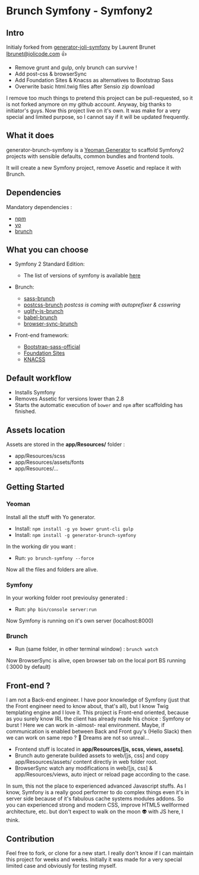 Brunch Symfony - Symfony2
=========================

## Intro

Initialy forked from [generator-joli-symfony](https://github.com/jolicode/generator-joli-symfony) by Laurent Brunet <lbrunet@jolicode.com> 👍

* Remove grunt and gulp, only brunch can survive !
* Add post-css & browserSync
* Add Foundation Sites & Knacss as alternatives to Bootstrap Sass
* Overwrite basic html.twig files after Sensio zip download

I remove too much things to pretend this project can be pull-requested, so it is not forked anymore on my github account.
Anyway, big thanks to initiator's guys. Now this project live on it's own. It was make for a very special and limited purpose, so I cannot say if it will be updated frequently.

## What it does

generator-brunch-symfony is a [Yeoman Generator](http://yeoman.io/generators/) to scaffold Symfony2 projects with sensible defaults, common bundles and frontend tools.

It will create a new Symfony project, remove Assetic and replace it with Brunch.

## Dependencies

Mandatory dependencies :

- [npm](http://nodejs.org/)
- [yo](http://yeoman.io/)
- [brunch](http://brunch.io/)

## What you can choose

* Symfony 2 Standard Edition:
  * The list of versions of symfony is available [here](https://symfony.com/versions.json)

* Brunch:
  * [sass-brunch](https://github.com/brunch/sass-brunch)
  * [postcss-brunch](https://github.com/iamvdo/postcss-brunch) *postcss is coming with autoprefixer & csswring*
  * [uglify-js-brunch](https://github.com/brunch/uglify-js-brunch)
  * [babel-brunch](https://github.com/babel/babel-brunch)
  * [browser-sync-brunch](https://github.com/ocombe/browser-sync-brunch)

* Front-end framework:
  * [Bootstrap-sass-official](https://github.com/twbs/bootstrap-sass)
  * [Foundation Sites](http://foundation.zurb.com/sites/docs/)
  * [KNACSS](https://github.com/alsacreations/KNACSS/)

## Default workflow

* Installs Symfony
* Removes Assetic for versions lower than 2.8
* Starts the automatic execution of `bower` and `npm` after scaffolding has finished.

## Assets location

Assets are stored in the **app/Resources/** folder :

* app/Resources/scss
* app/Resources/assets/fonts
* app/Resources/...

## Getting Started

### Yeoman

Install all the stuff with Yo generator.

- Install: `npm install -g yo bower grunt-cli gulp`
- Install: `npm install -g generator-brunch-symfony`

In the working dir you want :

- Run: `yo brunch-symfony --force`

Now all the files and folders are alive.

### Symfony

In your working folder root previoulsy generated :

- Run: `php bin/console server:run`

Now Symfony is running on it's own server (localhost:8000)

### Brunch

- Run (same folder, in other terminal window) : `brunch watch`

Now BrowserSync is alive, open browser tab on the local port BS running (:3000 by default)

## Front-end ?

I am not a Back-end engineer. I have poor knowledge of Symfony (just that the Front engineer need to know about, that's all), but I know Twig templating engine and I love it.
This project is Front-end oriented, because as you surely know IRL the client has already made his choice : Symfony or burst !
Here we can work in -almost- real environment. Maybe, if communication is enabled between Back and Front guy's (Hello Slack) then we can work on same repo ? 🎏 Dreams are not so unreal…

* Frontend stuff is located in **app/Resources/[js, scss, views, assets]**.
* Brunch auto generate builded assets to web/[js, css] and copy app/Resources/assets/ content directly in web folder root.
* BrowserSync watch any modifications in web/[js, css] & app/Resources/views, auto inject or reload page according to the case.

In sum, this not the place to experienced advanced Javascript stuffs. As I know, Symfony is a really good performer to do complex things even it's in server side because of it's fabulous cache systems modules addons. So you can experienced strong and modern CSS, improve HTML5 wellformed architecture, etc. but don't expect to walk on the moon 👽 with JS here, I think.

## Contribution

Feel free to fork, or clone for a new start. I really don't know if I can maintain this project for weeks and weeks.
Initially it was made for a very special limited case and obviously for testing myself.


